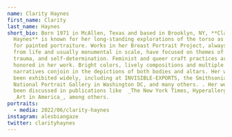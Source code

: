 ```yaml
---
name: Clarity Haynes
first_name: Clarity
last_name: Haynes
short_bio: Born 1971 in McAllen, Texas and based in Brooklyn, NY, **Clarity
  Haynes** is known for her long-standing explorations of the torso as a site
  for painted portraiture. Works in her Breast Portrait Project, always painted
  from life and usually monumental in scale, have focused on themes of healing,
  trauma, and self-determination. Feminist and queer craft practices are often
  honored in her work. Bright colors, lively compositions and multiple
  narratives conjoin in the depictions of both bodies and altars. Her work has
  been exhibited widely, including at INVISIBLE-EXPORTS, the Smithsonian’s
  National Portrait Gallery in Washington DC, and many others. . Her work has
  been discussed in publications like  _The New York Times, Hyperallergic,_ and
  _Art in America_, among others.
portraits:
  - media: 2022/06/clarity-haynes
instagram: alesbiangaze
twitter: clarityhaynes
---
```

